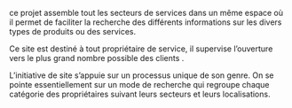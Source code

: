 ce projet assemble tout les secteurs de services dans un même espace où il permet de faciliter la recherche des différents informations sur les divers types de produits ou des services.

Ce site est destiné à tout propriétaire de service, il supervise l’ouverture vers le plus grand nombre possible des clients .

L’initiative de site s’appuie sur un processus unique de son genre. On se pointe essentiellement sur un mode de recherche qui regroupe chaque catégorie des propriétaires suivant leurs secteurs et leurs localisations.
